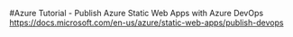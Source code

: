 #Azure Tutorial - Publish Azure Static Web Apps with Azure DevOps
https://docs.microsoft.com/en-us/azure/static-web-apps/publish-devops